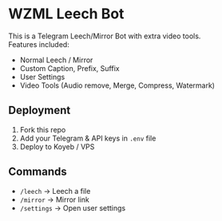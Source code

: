 # WZML Leech Bot  

This is a Telegram Leech/Mirror Bot with extra video tools.  
Features included:  
- Normal Leech / Mirror  
- Custom Caption, Prefix, Suffix  
- User Settings  
- Video Tools (Audio remove, Merge, Compress, Watermark)  

## Deployment  
1. Fork this repo  
2. Add your Telegram & API keys in `.env` file  
3. Deploy to Koyeb / VPS  

## Commands  
- `/leech` → Leech a file  
- `/mirror` → Mirror link  
- `/settings` → Open user settings
